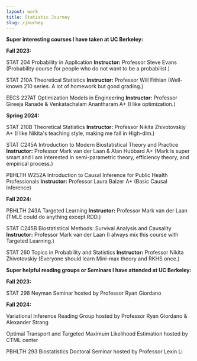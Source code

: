 ```yaml
---
layout: work
title: Statistic Journey
slug: /journey
---
```


**Super interesting courses I have taken at UC Berkeley:**

**Fall 2023:** 

STAT 204 Probability in Application **Instructor:** Professor Steve Evans (Probability course for people who do not want to be a probabilist.)

STAT 210A Theoretical Statistics **Instructor:** Professor Will Fithian (Well-known 210 series. A lot of homework but good grading.)

EECS 227AT Optimization Models in Engineering **Instructor:** Professor Gireeja Ranade & Venkatachalam Anantharam  A+ (I like optimization.)

**Spring 2024:** 

STAT 210B Theoretical Statistics  **Instructor:** Professor Nikita Zhivotovskiy A+ (I like Nikita's teaching style, making me fall in High-dim.)

STAT C245A Introduction to Modern Biostatistical Theory and Practice **Instructor:** Professor Mark van der Laan & Alan Hubbard A+ (Mark is super smart and I am interested in semi-parametric theory, efficiency theory, and empirical process.)

PBHLTH W252A Introduction to Causal Inference for Public Health Professionals **Instructor:** Professor Laura Balzer A+ (Basic Causal Inference)

**Fall 2024:**  

PBHLTH 243A Targeted Learning **Instructor:** Professor Mark van der Laan (TMLE could do anything except RDD.)

STAT C245B Biostatistical Methods: Survival Analysis and Causality **Instructor:** Professor Mark van der Laan (I always mix this course with Targeted Learning.)

STAT 260 Topics in Probability and Statistics **Instructor:** Professor Nikita Zhivotovskiy (Everyone should learn Mini-max theory and RKHS once.)

**Super helpful reading groups or Seminars I have attended at UC Berkeley:**

**Fall 2023:**  

STAT 298 Neyman Seminar hosted by Professor Ryan Giordano

**Fall 2024:**  

Variational Inference Reading Group hosted by Professor Ryan Giordano & Alexander Strang

Optimal Transport and Targeted Maximum Likelihood Estimation hosted by CTML center

PBHLTH 293 Biostatistics Doctoral Seminar hosted by Professor Lexin Li
